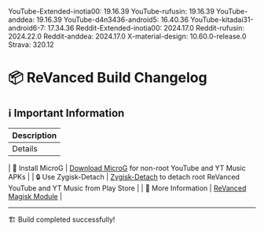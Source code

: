 YouTube-Extended-inotia00: 19.16.39
YouTube-rufusin: 19.16.39
YouTube-anddea: 19.16.39
YouTube-d4n3436-android5: 16.40.36
YouTube-kitadai31-android6-7: 17.34.36
Reddit-Extended-inotia00: 2024.17.0
Reddit-rufusin: 2024.22.0
Reddit-anddea: 2024.17.0
X-material-design: 10.60.0-release.0
Strava: 320.12
# 📦 ReVanced Build Changelog

## ℹ️ Important Information
| Description |
|--------------------------------------------------|
| Details |

| 🔧 Install MicroG | [Download MicroG](https://github.com/ReVanced/GmsCore/releases) for non-root YouTube and YT Music APKs |
| 🔒 Use Zygisk-Detach | [Zygisk-Detach](https://github.com/j-hc/zygisk-detach) to detach root ReVanced YouTube and YT Music from Play Store |
| 📘 More Information | [ReVanced Magisk Module](https://github.com/j-hc/revanced-magisk-module) |



---
🏗️ Build completed successfully!
